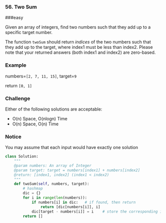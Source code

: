 ###  56. Two Sum

###easy

Given an array of integers, find two numbers such that they add up to a specific target number.

The function `twoSum` should return *indices* of the two numbers such that they add up to the target, where index1 must be less than index2. Please note that your returned answers (both index1 and index2) are zero-based.

### Example

numbers=`[2, 7, 11, 15]`, target=`9`

return `[0, 1]`

### Challenge

Either of the following solutions are acceptable:

- O(n) Space, O(nlogn) Time
- O(n) Space, O(n) Time

### Notice

You may assume that each input would have exactly one solution

```python
class Solution:
    """
    @param numbers: An array of Integer
    @param target: target = numbers[index1] + numbers[index2]
    @return: [index1, index2] (index1 < index2)
    """
    def twoSum(self, numbers, target):
        # hashmap
        dic = {}
        for i in range(len(numbers)):
            if numbers[i] in dic:   # if found, then return 
                return [dic[numbers[i]], i]
            dic[target - numbers[i]] = i    # store the corresponding item first
        return []
```

